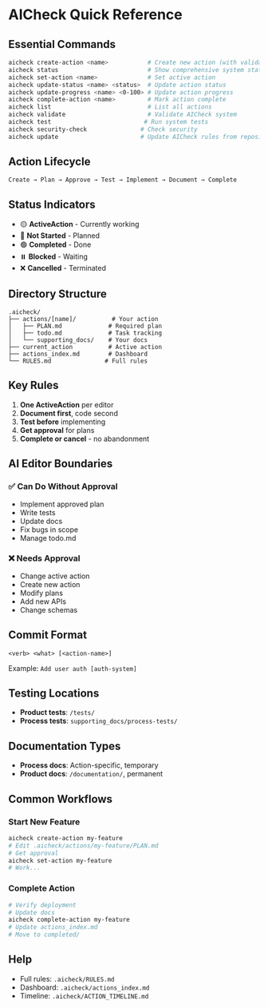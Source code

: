 # AICheck Quick Reference

## Essential Commands

```bash
aicheck create-action <name>           # Create new action (with validation)
aicheck status                         # Show comprehensive system status  
aicheck set-action <name>              # Set active action
aicheck update-status <name> <status>  # Update action status
aicheck update-progress <name> <0-100> # Update action progress
aicheck complete-action <name>         # Mark action complete
aicheck list                           # List all actions
aicheck validate                       # Validate AICheck system
aicheck test                          # Run system tests
aicheck security-check               # Check security
aicheck update                       # Update AICheck rules from repository
```

## Action Lifecycle

```
Create → Plan → Approve → Test → Implement → Document → Complete
```

## Status Indicators

- 🟡 **ActiveAction** - Currently working
- 🔴 **Not Started** - Planned
- 🟢 **Completed** - Done
- ⏸️ **Blocked** - Waiting
- ❌ **Cancelled** - Terminated

## Directory Structure

```
.aicheck/
├── actions/[name]/          # Your action
│   ├── PLAN.md             # Required plan
│   ├── todo.md             # Task tracking
│   └── supporting_docs/    # Your docs
├── current_action          # Active action
├── actions_index.md        # Dashboard
└── RULES.md               # Full rules
```

## Key Rules

1. **One ActiveAction** per editor
2. **Document first**, code second
3. **Test before** implementing
4. **Get approval** for plans
5. **Complete or cancel** - no abandonment

## AI Editor Boundaries

### ✅ Can Do Without Approval
- Implement approved plan
- Write tests
- Update docs
- Fix bugs in scope
- Manage todo.md

### ❌ Needs Approval
- Change active action
- Create new action
- Modify plans
- Add new APIs
- Change schemas

## Commit Format

```
<verb> <what> [<action-name>]
```

Example: `Add user auth [auth-system]`

## Testing Locations

- **Product tests**: `/tests/`
- **Process tests**: `supporting_docs/process-tests/`

## Documentation Types

- **Process docs**: Action-specific, temporary
- **Product docs**: `/documentation/`, permanent

## Common Workflows

### Start New Feature
```bash
aicheck create-action my-feature
# Edit .aicheck/actions/my-feature/PLAN.md
# Get approval
aicheck set-action my-feature
# Work...
```

### Complete Action
```bash
# Verify deployment
# Update docs
aicheck complete-action my-feature
# Update actions_index.md
# Move to completed/
```

## Help

- Full rules: `.aicheck/RULES.md`
- Dashboard: `.aicheck/actions_index.md`
- Timeline: `.aicheck/ACTION_TIMELINE.md`